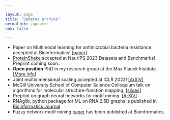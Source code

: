 ```yaml
---

layout: page
title: "Updates archive"
permalink: /updates
nav: false 

---
```



<ul>
<li> Paper on Multimodal learning for antimicrobial bacteria resistance accepted at Bioinformatics! <a href="https://academic.oup.com/bioinformatics/article/39/12/btad717/7450077">[paper]</a> </li> 
		<li> <a href="https://proteinshake.ai">ProteinShake</a> accepted at NeurIPS 2023 Datasets and Benchmarks! Preprint coming soon.. </li> 
		<li> <b>Open position</b> PhD in my research group at the Max Planck Institute. <a href="https://carlosoliver.co/research">[More info]</a>
		<li> Joint multidimensional scaling accepted at ICLR 2023! <a href="https://arxiv.org/pdf/2207.02968.pdf">[ArXiV]</a>
		<li> McGill University School of Computer Science Colloquium talk on algorithms for molecular structure-function mapping. <a href="{{site.url}}/2023/03/31/socs.html">[slides]</a>
		<li> Preprint on graph neural networks for motif mining.  <a href="https://arxiv.org/abs/2206.01008">[ArXiV]</a>
		<li> RNAglib, python package for ML on RNA 2.5D graphs is published in <a href="https://academic.oup.com/bioinformatics/article/38/5/1458/6462185?login=true">Bioinformatics Journal</a>.
		<li> Fuzzy network motif mining <a href="https://academic.oup.com/bioinformatics/advance-article-abstract/doi/10.1093/bioinformatics/btab768/6428528?redirectedFrom=fulltext">paper</a> has been published at Bioinformatics.

</ul>
